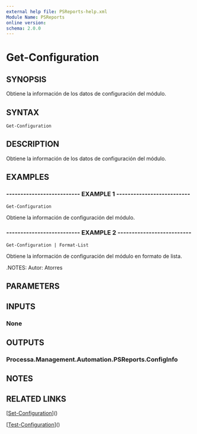```yaml
---
external help file: PSReports-help.xml
Module Name: PSReports
online version: 
schema: 2.0.0
---
```


# Get-Configuration

## SYNOPSIS
Obtiene la información de los datos de configuración del módulo.

## SYNTAX

```
Get-Configuration
```

## DESCRIPTION
Obtiene la información de los datos de configuración del módulo.

## EXAMPLES

### -------------------------- EXAMPLE 1 --------------------------
```
Get-Configuration
```

Obtiene la información de configuración del módulo.

### -------------------------- EXAMPLE 2 --------------------------
```
Get-Configuration | Format-List
```

Obtiene la información de configuración del módulo en formato de lista.

.NOTES:
Autor: Atorres

## PARAMETERS

## INPUTS

### None

## OUTPUTS

### Processa.Management.Automation.PSReports.ConfigInfo

## NOTES

## RELATED LINKS

[[Set-Configuration](Set-Configuration.md)]()

[[Test-Configuration](Test-Configuration.md)]()

